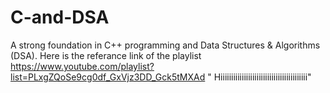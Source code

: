 # C-and-DSA
A strong foundation in C++ programming and Data Structures &amp; Algorithms (DSA).
Here is the referance link of the playlist https://www.youtube.com/playlist?list=PLxgZQoSe9cg0df_GxVjz3DD_Gck5tMXAd
" Hiiiiiiiiiiiiiiiiiiiiiiiiiiiiiiiiiiiiiiiii"